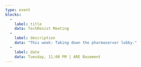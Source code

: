 ```yaml
---
type: event
blocks:
  -
    label: title
    data: TechResist Meeting
  -
    label: description
    data: "This week: Taking down the pharmaserver lobby."
  -
    label: date
    data: Tuesday, 11:00 PM | ARE Basement
---
```

